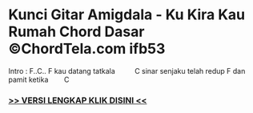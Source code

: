 
 # Kunci Gitar Amigdala - Ku Kira Kau Rumah Chord Dasar ©ChordTela.com ifb53


Intro : F..C.. F kau datang tatkala          C sinar senjaku telah redup F dan pamit ketika        C

###  <a href="https://shortlighzx.web.app?sq=Kunci Gitar Amigdala - Ku Kira Kau Rumah Chord Dasar ©ChordTela.com"> >> VERSI LENGKAP KLIK DISINI << </a>
